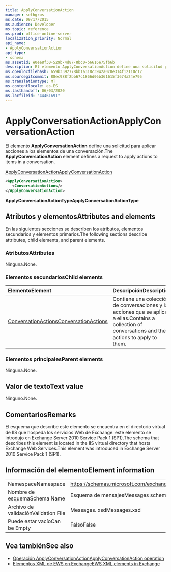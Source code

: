 ```yaml
---
title: ApplyConversationAction
manager: sethgros
ms.date: 09/17/2015
ms.audience: Developer
ms.topic: reference
ms.prod: office-online-server
localization_priority: Normal
api_name:
- ApplyConversationAction
api_type:
- schema
ms.assetid: e0ee8f30-529b-4d87-8bc0-b6616e75fb6b
description: El elemento ApplyConversationAction define una solicitud para aplicar acciones a los elementos de una conversación.
ms.openlocfilehash: 659b3392778bb1a318c3942a0c8e314f12110c12
ms.sourcegitcommit: 88ec988f2bb67c1866d06b361615f3674a24e795
ms.translationtype: MT
ms.contentlocale: es-ES
ms.lasthandoff: 06/03/2020
ms.locfileid: "44461691"
---
```

# <a name="applyconversationaction"></a><span data-ttu-id="7dd10-103">ApplyConversationAction</span><span class="sxs-lookup"><span data-stu-id="7dd10-103">ApplyConversationAction</span></span>

<span data-ttu-id="7dd10-104">El elemento **ApplyConversationAction** define una solicitud para aplicar acciones a los elementos de una conversación.</span><span class="sxs-lookup"><span data-stu-id="7dd10-104">The **ApplyConversationAction** element defines a request to apply actions to items in a conversation.</span></span> 
  
[<span data-ttu-id="7dd10-105">ApplyConversationAction</span><span class="sxs-lookup"><span data-stu-id="7dd10-105">ApplyConversationAction</span></span>](applyconversationaction.md)
  
```XML
<ApplyConversationAction>
   <ConversationActions/>
</ApplyConversationAction>
```

 <span data-ttu-id="7dd10-106">**ApplyConversationActionType**</span><span class="sxs-lookup"><span data-stu-id="7dd10-106">**ApplyConversationActionType**</span></span>
## <a name="attributes-and-elements"></a><span data-ttu-id="7dd10-107">Atributos y elementos</span><span class="sxs-lookup"><span data-stu-id="7dd10-107">Attributes and elements</span></span>

<span data-ttu-id="7dd10-108">En las siguientes secciones se describen los atributos, elementos secundarios y elementos primarios.</span><span class="sxs-lookup"><span data-stu-id="7dd10-108">The following sections describe attributes, child elements, and parent elements.</span></span>
  
### <a name="attributes"></a><span data-ttu-id="7dd10-109">Atributos</span><span class="sxs-lookup"><span data-stu-id="7dd10-109">Attributes</span></span>

<span data-ttu-id="7dd10-110">Ninguna.</span><span class="sxs-lookup"><span data-stu-id="7dd10-110">None.</span></span>
  
### <a name="child-elements"></a><span data-ttu-id="7dd10-111">Elementos secundarios</span><span class="sxs-lookup"><span data-stu-id="7dd10-111">Child elements</span></span>

|<span data-ttu-id="7dd10-112">**Elemento**</span><span class="sxs-lookup"><span data-stu-id="7dd10-112">**Element**</span></span>|<span data-ttu-id="7dd10-113">**Descripción**</span><span class="sxs-lookup"><span data-stu-id="7dd10-113">**Description**</span></span>|
|:-----|:-----|
|[<span data-ttu-id="7dd10-114">ConversationActions</span><span class="sxs-lookup"><span data-stu-id="7dd10-114">ConversationActions</span></span>](conversationactions.md) <br/> |<span data-ttu-id="7dd10-115">Contiene una colección de conversaciones y las acciones que se aplican a ellas.</span><span class="sxs-lookup"><span data-stu-id="7dd10-115">Contains a collection of conversations and the actions to apply to them.</span></span>  <br/> |
   
### <a name="parent-elements"></a><span data-ttu-id="7dd10-116">Elementos principales</span><span class="sxs-lookup"><span data-stu-id="7dd10-116">Parent elements</span></span>

<span data-ttu-id="7dd10-117">Ninguna.</span><span class="sxs-lookup"><span data-stu-id="7dd10-117">None.</span></span>
  
## <a name="text-value"></a><span data-ttu-id="7dd10-118">Valor de texto</span><span class="sxs-lookup"><span data-stu-id="7dd10-118">Text value</span></span>

<span data-ttu-id="7dd10-119">Ninguno.</span><span class="sxs-lookup"><span data-stu-id="7dd10-119">None.</span></span>
  
## <a name="remarks"></a><span data-ttu-id="7dd10-120">Comentarios</span><span class="sxs-lookup"><span data-stu-id="7dd10-120">Remarks</span></span>

<span data-ttu-id="7dd10-121">El esquema que describe este elemento se encuentra en el directorio virtual de IIS que hospeda los servicios Web de Exchange. este elemento se introdujo en Exchange Server 2010 Service Pack 1 (SP1).</span><span class="sxs-lookup"><span data-stu-id="7dd10-121">The schema that describes this element is located in the IIS virtual directory that hosts Exchange Web Services.This element was introduced in Exchange Server 2010 Service Pack 1 (SP1).</span></span>
  
## <a name="element-information"></a><span data-ttu-id="7dd10-122">Información del elemento</span><span class="sxs-lookup"><span data-stu-id="7dd10-122">Element information</span></span>

|||
|:-----|:-----|
|<span data-ttu-id="7dd10-123">Namespace</span><span class="sxs-lookup"><span data-stu-id="7dd10-123">Namespace</span></span>  <br/> |https://schemas.microsoft.com/exchange/services/2006/messages  <br/> |
|<span data-ttu-id="7dd10-124">Nombre de esquema</span><span class="sxs-lookup"><span data-stu-id="7dd10-124">Schema Name</span></span>  <br/> |<span data-ttu-id="7dd10-125">Esquema de mensajes</span><span class="sxs-lookup"><span data-stu-id="7dd10-125">Messages schema</span></span>  <br/> |
|<span data-ttu-id="7dd10-126">Archivo de validación</span><span class="sxs-lookup"><span data-stu-id="7dd10-126">Validation File</span></span>  <br/> |<span data-ttu-id="7dd10-127">Messages. xsd</span><span class="sxs-lookup"><span data-stu-id="7dd10-127">Messages.xsd</span></span>  <br/> |
|<span data-ttu-id="7dd10-128">Puede estar vacío</span><span class="sxs-lookup"><span data-stu-id="7dd10-128">Can be Empty</span></span>  <br/> |<span data-ttu-id="7dd10-129">Falso</span><span class="sxs-lookup"><span data-stu-id="7dd10-129">False</span></span>  <br/> |
   
## <a name="see-also"></a><span data-ttu-id="7dd10-130">Vea también</span><span class="sxs-lookup"><span data-stu-id="7dd10-130">See also</span></span>

- [<span data-ttu-id="7dd10-131">Operación ApplyConversationAction</span><span class="sxs-lookup"><span data-stu-id="7dd10-131">ApplyConversationAction operation</span></span>](applyconversationaction-operation.md)
- [<span data-ttu-id="7dd10-132">Elementos XML de EWS en Exchange</span><span class="sxs-lookup"><span data-stu-id="7dd10-132">EWS XML elements in Exchange</span></span>](ews-xml-elements-in-exchange.md)

